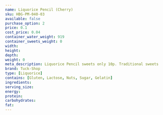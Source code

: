 ```yaml
---
name: Liquorice Pencil (Cherry)
sku: HBG-PM-040-03
available: false
purchase_option: 2
price: 0.1
cost_price: 0.04
container_water_weight: 919
container_sweets_weight: 0
width: 
height: 
depth: 
weight: 0
meta_description: Liquorice Pencil sweets only 10p. Traditional sweets and more at Humbugs Confectionery Store. Specialists in satisfying your sweet tooth!
brand: Tuck-Shop
type: [Liquorice]
contains: [Gluten, Lactose, Nuts, Sugar, Gelatin]
ingredients: 
serving_size: 
energy: 
protein: 
carbohydrates: 
fat: 
---
```

